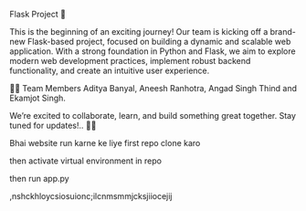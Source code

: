 Flask Project 🚀

This is the beginning of an exciting journey! Our team is kicking off a brand-new Flask-based project, focused on building a dynamic and scalable web application. With a strong foundation in Python and Flask, we aim to explore modern web development practices, implement robust backend functionality, and create an intuitive user experience.


👨‍💻 Team Members
Aditya Banyal, Aneesh Ranhotra, Angad Singh Thind and Ekamjot Singh.

We’re excited to collaborate, learn, and build something great together. Stay tuned for updates!.. 🚀🔧



Bhai website run karne ke liye first repo clone karo


then activate virtual environment in repo


then run app.py 

,nshckhloycsiosuionc;ilcnmsmmjcksjiiocejij